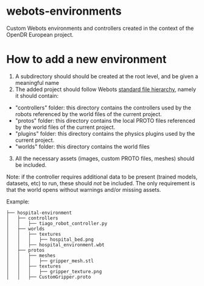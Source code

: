 # webots-environments

Custom Webots environments and controllers created in the context of the OpenDR European project.

# How to add a new environment
1. A subdirectory should should be created at the root level, and be given a meaningful name
2. The added project should follow Webots [standard file hierarchy](https://cyberbotics.com/doc/guide/the-standard-file-hierarchy-of-a-project#the-root-directory-of-a-project), namely it should contain:
- "controllers" folder: this directory contains the controllers used by the robots referenced by the world files of the current project.
- "protos" folder: this directory contains the local PROTO files referenced by the world files of the current project.
- "plugins" folder: this directory contains the physics plugins used by the current project.
- "worlds" folder: this directory contains the world files
3. All the necessary assets (images, custom PROTO files, meshes) should be included.

Note: if the controller requires additional data to be present (trained models, datasets, etc) to run, these should *not* be included.
The only requirement is that the world opens without warnings and/or missing assets.

Example:
```
├── hospital-environment
│   ├── controllers
│   │   ├── tiago_robot_controller.py
│   ├── worlds
│   │   ├── textures
│   │   │   ├── hospital_bed.png
│   │   ├── hospital_environment.wbt
│   ├── protos
│   │   ├── meshes
│   │   │   ├── gripper_mesh.stl
│   │   ├── textures
│   │   │   ├── gripper_texture.png
│   │   ├── CustomGripper.proto
```
